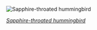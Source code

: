 
![Sapphire-throated hummingbird](https://upload.wikimedia.org/wikipedia/commons/thumb/6/67/Sapphire-throated_hummingbird_%28Lepidopyga_coeruleogularis_coeruleogularis%29_male.jpg/525px-Sapphire-throated_hummingbird_%28Lepidopyga_coeruleogularis_coeruleogularis%29_male.jpg)

*[Sapphire-throated hummingbird](https://wikipedia.org/wiki/File:Sapphire-throated_hummingbird_(Lepidopyga_coeruleogularis_coeruleogularis)_male.jpg)*
